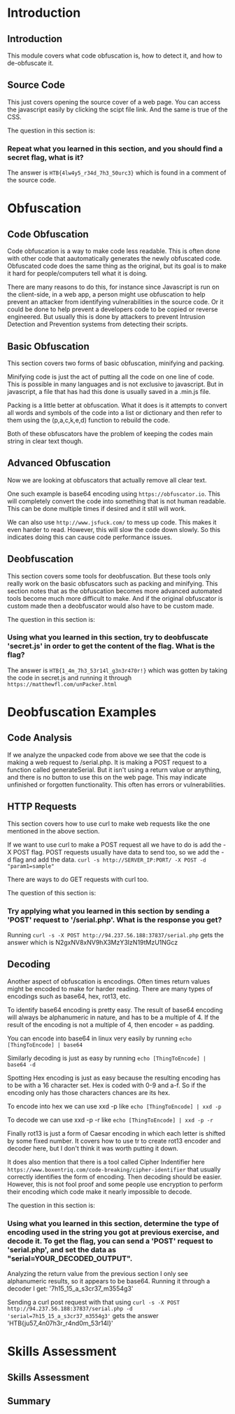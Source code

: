 # Introduction

## Introduction

This module covers what code obfuscation is, how to detect it, and how to de-obfuscate it.

## Source Code

This just covers opening the source cover of a web page. You can access the javascript easily by clicking the scipt file link. And the same is true of the CSS.

The question in this section is:
### Repeat what you learned in this section, and you should find a secret flag, what is it? 

The answer is `HTB{4lw4y5_r34d_7h3_50urc3}` which is found in a comment of the source code.

# Obfuscation

## Code Obfuscation

Code obfuscation is a way to make code less readable. This is often done with other code that aautomatically generates the newly obfuscated code. Obfuscated code does the same thing as the original, but its goal is to make it hard for people/computers tell what it is doing.

There are many reasons to do this, for instance since Javascript is run on the client-side, in a web app, a person might use obfuscation to help prevent an attacker from identifying vulnerabilities in the source code. Or it could be done to help prevent a developers code to be copied or reverse engineered. But usually this is done by attackers to prevent Intrusion Detection and Prevention systems from detecting their scripts.

## Basic Obfuscation

This section covers two forms of basic obfuscation, minifying and packing.

Minifying code is just the act of putting all the code on one line of code. This is possible in many languages and is not exclusive to javascript. But in javascript, a file that has had this done is usually saved in a .min.js file.

Packing is a little better at obfuscation. What it does is it attempts to convert all words and symbols of the code into a list or dictionary and then refer to them using the (p,a,c,k,e,d) function to rebuild the code.

Both of these obfuscators have the problem of keeping the codes main string in clear text though.

## Advanced Obfuscation

Now we are looking at obfuscators that actually remove all clear text.

One such example is base64 encoding using `https://obfuscator.io`. This will completely convert the code into something that is not human readable. This can be done multiple times if desired and it still will work.

We can also use `http://www.jsfuck.com/` to mess up code. This makes it even harder to read. However, this will slow the code down slowly. So this indicates doing this can cause code performance issues.

## Deobfuscation

This section covers some tools for deobfuscation. But these tools only really work on the basic obfuscators such as packing and minifying. This section notes that as the obfuscation becomes more advanced automated tools become much more difficult to make. And if the original obfuscator is custom made then a deobfuscator would also have to be custom made.

The question in this section is:
### Using what you learned in this section, try to deobfuscate 'secret.js' in order to get the content of the flag. What is the flag? 

The answer is `HTB{1_4m_7h3_53r14l_g3n3r470r!}` which was gotten by taking the code in secret.js and running it through `https://matthewfl.com/unPacker.html`

# Deobfuscation Examples

## Code Analysis

If we analyze the unpacked code from above we see that the code is making a web request to /serial.php. It is making a POST request to a function called generateSerial. But it isn't using a return value or anything, and there is no button to use this on the web page. This may indicate unfinished or forgotten functionality. This often has errors or vulnerabilities.

## HTTP Requests

This section covers how to use curl to make web requests like the one mentioned in the above section. 

If we want to use curl to make a POST request all we have to do is add the -X POST flag.
POST requests usually have data to send too, so we add the -d flag and add the data.
`curl -s http://SERVER_IP:PORT/ -X POST -d "param1=sample"`

There are ways to do GET requests with curl too.

The question of this section is:
### Try applying what you learned in this section by sending a 'POST' request to '/serial.php'. What is the response you get? 

Running `curl -s -X POST http://94.237.56.188:37837/serial.php` gets the answer which is N2gxNV8xNV9hX3MzY3IzN19tMzU1NGcz

## Decoding

Another aspect of obfuscation is encodings. Often times return values might be encoded to make for harder reading. There are many types of encodings such as base64, hex, rot13, etc.

To identify base64 encoding is pretty easy. The result of base64 encoding will always be alphanumeric in nature, and has to be a multiple of 4. If the result of the encoding is not a multiple of 4, then encoder = as padding.

You can encode into base64 in linux very easily by running `echo [ThingToEncode] | base64`

Similarly decoding is just as easy by running `echo [ThingToEncode] | base64 -d`

Spotting Hex encoding is just as easy because the resulting encoding has to be with a 16 character set. Hex is coded with 0-9 and a-f. So if the encoding only has those characters chances are its hex.

To encode into hex we can use xxd -p like `echo [ThingToEncode] | xxd -p`

To decode we can use xxd -p -r like `echo [ThingToEncode] | xxd -p -r`

Finally rot13 is just a form of Caesar encoding in which each letter is shifted by some fixed number. It covers how to use tr to create rot13 encoder and decoder here, but I don't think it was worth putting it down.

It does also mention that there is a tool called Cipher Indentifier here `https://www.boxentriq.com/code-breaking/cipher-identifier` that usually correctly identifies the form of encoding. Then decoding should be easier. However, this is not fool proof and some people use encryption to perform their encoding which code make it nearly impossible to decode.

The question in this section is:
### Using what you learned in this section, determine the type of encoding used in the string you got at previous exercise, and decode it. To get the flag, you can send a 'POST' request to 'serial.php', and set the data as "serial=YOUR_DECODED_OUTPUT". 

Analyzing the return value from the previous section I only see alphanumeric results, so it appears to be base64. Running it through a decoder I get: '7h15_15_a_s3cr37_m3554g3'

Sending a curl post request with that using `curl -s -X POST http://94.237.56.188:37837/serial.php -d 'serial=7h15_15_a_s3cr37_m3554g3'` gets the answer 'HTB{ju57_4n07h3r_r4nd0m_53r14l}'

# Skills Assessment

## Skills Assessment

## Summary
